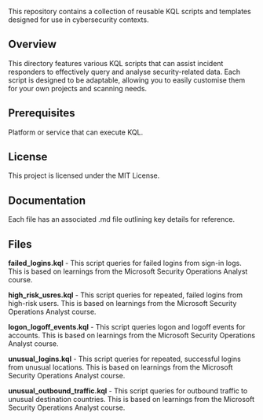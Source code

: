 This repository contains a collection of reusable KQL scripts and templates designed for use in cybersecurity contexts.

## Overview
This directory features various KQL scripts that can assist incident responders to effectively query and analyse security-related data. Each script is designed to be adaptable, allowing you to easily customise them for your own projects and scanning needs.

## Prerequisites
Platform or service that can execute KQL.

## License
This project is licensed under the MIT License.

## Documentation
Each file has an associated .md file outlining key details for reference.

## Files
**failed_logins.kql** - This script queries for failed logins from sign-in logs. This is based on learnings from the Microsoft Security Operations Analyst course.

**high_risk_usres.kql** - This script queries for repeated, failed logins from high-risk users. This is based on learnings from the Microsoft Security Operations Analyst course.

**logon_logoff_events.kql** - This script queries logon and logoff events for accounts. This is based on learnings from the Microsoft Security Operations Analyst course.

**unusual_logins.kql** - This script queries for repeated, successful logins from unusual locations. This is based on learnings from the Microsoft Security Operations Analyst course.

**unusual_outbound_traffic.kql** - This script queries for outbound traffic to unusual destination countries. This is based on learnings from the Microsoft Security Operations Analyst course.
